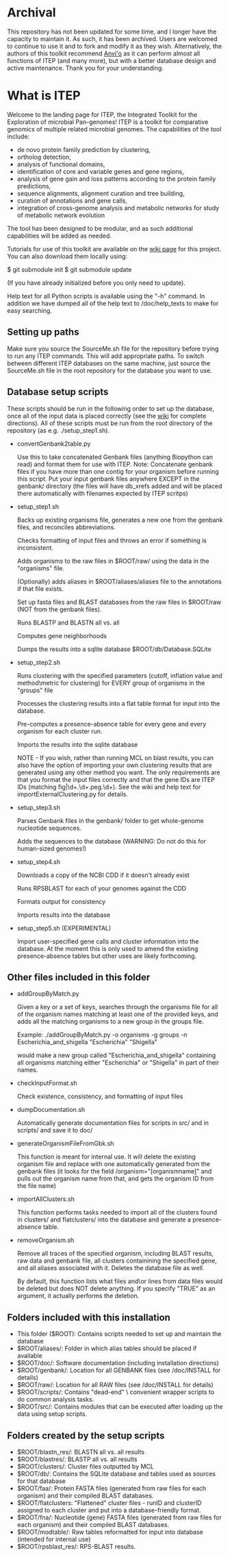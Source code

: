 # Archival

This repository has not been updated for some time, and I longer have the capacity to maintain it. As such, it has been archived. Users are welcomed to continue to use it and to fork and modify it as they wish. Alternatively, the authors of this toolkit recommend [Anvi'o](http://merenlab.org/software/anvio/) as it can perform almost all functions of ITEP (and many more), but with a better database design and active maintenance. Thank you for your understanding.

# What is ITEP

Welcome to the landing page for ITEP, the Integrated Toolkit for the Exploration of microbial Pan-genomes! ITEP is a toolkit for comparative genomics of multiple related
microbial genomes. The capabilities of the tool include:

* de novo protein family prediction by clustering, 
* ortholog detection, 
* analysis of functional domains,
* identification of core and variable genes and gene regions, 
* analysis of gene gain and loss patterns according to the protein family predictions,
* sequence alignments, alignment curation and tree building, 
* curation of annotations and gene calls,
* integration of cross-genome analysis and metabolic networks for study of metabolic network evolution

The tool has been designed to be modular, and as such additional capabilities will be added as needed.

Tutorials for use of this toolkit are available on the [wiki page](https://github.com/mattb112885/clusterDbAnalysis/wiki/) for this project. You can also download them locally 
using:

$ git submodule init
$ git submodule update

(If you have already initialized before you only need to update).

Help text for all Python scripts is available using the "-h" command. In addition we have dumped all of the help text to /doc/help_texts to make for easy searching.

## Setting up paths

Make sure you source the SourceMe.sh file for the repository before trying to run any ITEP commands. This will add appropriate paths. 
To switch between different ITEP databases on the same machine, just source the SourceMe.sh file in the root repository for the database you want to use.

## Database setup scripts

These scripts should be run in the following order to set up the database, once all of the input data is placed correctly (see the 
[wiki](https://github.com/mattb112885/clusterDbAnalysis/wiki) for complete directions). All of these scripts must be run from the
root directory of the repository (as e.g. ./setup_step1.sh).

* convertGenbank2table.py

    Use this to take concatenated Genbank files (anything Biopython can read) and format them for use with ITEP. Note: Concatenate genbank files if you have
more than one contig for your organism before running this script. Put your input genbank files anywhere EXCEPT in the genbank/ directory (the files will 
have db_xrefs added and will be placed there automatically with filenames expected by ITEP scritps)
 
* setup_step1.sh

    Backs up existing organisms file, generates a new one from the genbank files, and reconciles abbreviations. 

    Checks formatting of input files and throws an error if something is inconsistent.

    Adds organisms to the raw files in $ROOT/raw/ using the data in the "organisms" file.

    (Optionally) adds aliases in $ROOT/aliases/aliases file to the annotations if that file exists.
    
    Set up fasta files and BLAST databases from the raw files in $ROOT/raw (NOT from the genbank files).

    Runs BLASTP and BLASTN all vs. all 

    Computes gene neighborhoods

    Dumps the results into a sqlite database $ROOT/db/Database.SQLite

* setup_step2.sh

    Runs clustering with the specified parameters (cutoff, inflation value and method\metric for clustering) for EVERY group of organisms in the "groups" file
    
    Processes the clustering results into a flat table format for input into the database.

    Pre-computes a presence-absence table for every gene and every organism for each cluster run.

    Imports the results into the sqlite database

    NOTE - If you wish, rather than running MCL on blast results, you can also have the option of importing your own clustering results that are generated using any
    other method you want. The only requirements are that you format the input files correctly and that the gene IDs are ITEP IDs (matching fig\|\d+\.\d+\.peg\.\d+). See the wiki
    and help text for importExternalClustering.py for details.

* setup_step3.sh 

    Parses Genbank files in the genbank/ folder to get whole-genome nucleotide sequences.

    Adds the sequences to the database (WARNING: Do not do this for human-sized genomes!)

* setup_step4.sh

    Downloads a copy of the NCBI CDD if it doesn't already exist

    Runs RPSBLAST for each of your genomes against the CDD

    Formats output for consistency

    Imports results into the database

* setup_step5.sh (EXPERIMENTAL)

    Import user-specified gene calls and cluster information into the database. At the moment this is only used to amend the existing presence-absence tables but other uses are likely forthcoming.

## Other files included in this folder

* addGroupByMatch.py 

    Given a key or a set of keys, searches through the organisms file for all of the organism names matching at least one of the provided keys, 
    and adds all the matching organisms to a new group in the groups file.

    Example: ./addGroupByMatch.py -o organisms -g groups -n Escherichia_and_shigella "Escherichia" "Shigella"
 
    would make a new group called "Escherichia_and_shigella" containing all organisms matching either "Escherichia" or
    "Shigella" in part of their names.

* checkInputFormat.sh 

    Check existence, consistency, and formatting of input files

* dumpDocumentation.sh 

    Automatically generate documentation files for scripts in src/ and in scripts/ and save it to doc/

* generateOrganismFileFromGbk.sh 

    This function is meant for internal use. It will delete the existing organism file and replace 
    with one automatically generated from the genbank files (it looks for the field /organism="[organismname]"
    and pulls out the organism name from that, and gets the organism ID from the file name)

* importAllClusters.sh

    This function performs tasks needed to import all of the clusters found in clusters/ and flatclusters/ into the database
    and generate a presence-absence table.

* removeOrganism.sh 

    Remove all traces of the specified organism, including BLAST results, raw data and genbank file, all clusters 
    containining the specified gene, and all aliases associated with it. Deletes the database file as well.

    By default, this function lists what files and\or lines from data files would be deleted but does NOT delete anything.
    If you specify "TRUE" as an argument, it actually performs the deletion.

## Folders included with this installation

* This folder ($ROOT): Contains scripts needed to set up and maintain the database
* $ROOT/aliases/: Folder in which alias tables should be placed if available
* $ROOT/doc/: Software documentation (including installation directions)
* $ROOT/genbank/: Location for all GENBANK files (see /doc/INSTALL for details)
* $ROOT/raw/: Location for all RAW files (see /doc/INSTALL for details)
* $ROOT/scripts/: Contains "dead-end" \ convenient wrapper scripts to do common analysis tasks.
* $ROOT/src/: Contains modules that can be executed after loading up the data using setup scripts.

## Folders created by the setup scripts

* $ROOT/blastn_res/: BLASTN all vs. all results
* $ROOT/blastres/: BLASTP all vs. all results
* $ROOT/clusters/: Cluster files outputted by MCL
* $ROOT/db/: Contains the SQLite database and tables used as sources for that database
* $ROOT/faa/: Protein FASTA files (generated from raw files for each organism) and their compiled BLAST databases.
* $ROOT/flatclusters: "Flattened" cluster files - runID and clusterID assigned to each cluster and put into a database-friendly format.
* $ROOT/fna/: Nucleotide (gene) FASTA files (generated from raw files for each organism) and their compiled BLAST databases.
* $ROOT/modtable/: Raw tables reformatted for input into database (intended for internal use)
* $ROOT/rpsblast_res/: RPS-BLAST results.

